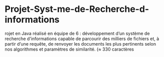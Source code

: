 # Projet-Syst-me-de-Recherche-d-informations
rojet en Java réalisé en équipe de 6 : développement d’un système de recherche d’informations capable de parcourir des milliers de fichiers et, à partir d’une requête, de renvoyer les documents les plus pertinents selon nos algorithmes et paramètres de similarité. (≈ 330 caractères
